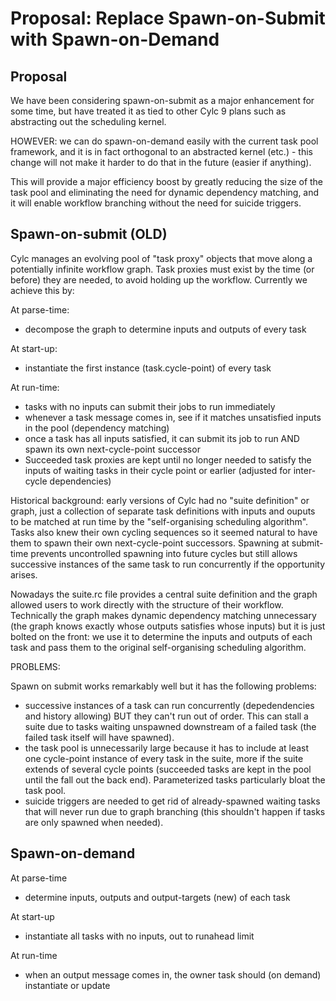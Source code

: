 # Proposal: Replace Spawn-on-Submit with Spawn-on-Demand

## Proposal

We have been considering spawn-on-submit as a major enhancement for some time,
but have treated it as tied to other Cylc 9 plans such as abstracting out the
scheduling kernel.

HOWEVER: we can do spawn-on-demand easily with the current task pool framework,
and it is in fact orthogonal to an abstracted kernel (etc.) - this change will
not make it harder to do that in the future (easier if anything).

This will provide a major efficiency boost by greatly reducing the size of the
task pool and eliminating the need for dynamic dependency matching, and it will
enable workflow branching without the need for suicide triggers.

## Spawn-on-submit (OLD)

Cylc manages an evolving pool of "task proxy" objects that move along a
potentially infinite workflow graph. Task proxies must exist by the time (or
before) they are needed, to avoid holding up the workflow. Currently we
achieve this by:

At parse-time:
- decompose the graph to determine inputs and outputs of every task

At start-up:
- instantiate the first instance (task.cycle-point) of every task

At run-time:
- tasks with no inputs can submit their jobs to run immediately
- whenever a task message comes in, see if it matches unsatisfied inputs in
  the pool (dependency matching)
- once a task has all inputs satisfied, it can submit its job to run AND spawn
  its own next-cycle-point successor
- Succeeded task proxies are kept until no longer needed to satisfy the inputs
  of waiting tasks in their cycle point or earlier (adjusted for inter-cycle
  dependencies)

Historical background: early versions of Cylc had no "suite definition" or
graph, just a collection of separate task definitions with inputs and ouputs to
be matched at run time by the "self-organising scheduling algorithm". Tasks
also knew their own cycling sequences so it seemed natural to have them to
spawn their own next-cycle-point successors. Spawning at submit-time prevents
uncontrolled spawning into future cycles but still allows successive instances
of the same task to run concurrently if the opportunity arises.

Nowadays the suite.rc file provides a central suite definition and the graph
allowed users to work directly with the structure of their workflow.
Technically the graph makes dynamic dependency matching unnecessary (the graph
knows exactly whose outputs satisfies whose inputs) but it is just bolted on
the front: we use it to determine the inputs and outputs of each task and pass
them to the original self-organising scheduling algorithm.

PROBLEMS:

Spawn on submit works remarkably well but it has the following problems:
- successive instances of a task can run concurrently (depedendencies and
  history allowing) BUT they can't run out of order. This can stall a suite due
  to tasks waiting unspawned downstream of a failed task (the failed task
  itself will have spawned).
- the task pool is unnecessarily large because it has to include at least one
  cycle-point instance of every task in the suite, more if the suite extends of
  several cycle points (succeeded tasks are kept in the pool until the fall out
  the back end). Parameterized tasks particularly bloat the task pool.
- suicide triggers are needed to get rid of already-spawned waiting tasks that
  will never run due to graph branching (this shouldn't happen if tasks are
  only spawned when needed).


## Spawn-on-demand

At parse-time
- determine inputs, outputs and output-targets (new) of each task

At start-up
- instantiate all tasks with no inputs, out to runahead limit

At run-time
- when an output message comes in, the owner task should (on demand)
  instantiate or update

